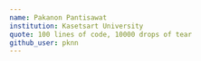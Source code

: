 ```yaml
---
name: Pakanon Pantisawat
institution: Kasetsart University
quote: 100 lines of code, 10000 drops of tear
github_user: pknn
---
```

